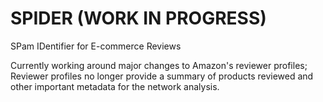 # SPIDER  (WORK IN PROGRESS)
SPam IDentifier for E-commerce Reviews

Currently working around major changes to Amazon's reviewer profiles; Reviewer profiles no longer provide a summary of products reviewed and other important metadata for the network analysis.
